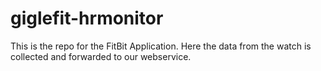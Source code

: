 # giglefit-hrmonitor
This is the repo for the FitBit Application.
Here the data from the watch is collected and forwarded to our webservice.